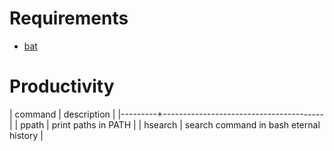 # Requirements

- [bat]


# Productivity

| command | description                            |
|---------+----------------------------------------|
| ppath   | print paths in PATH                    |
| hsearch | search command in bash eternal history |



[bat]: https://github.com/sharkdp/bat
